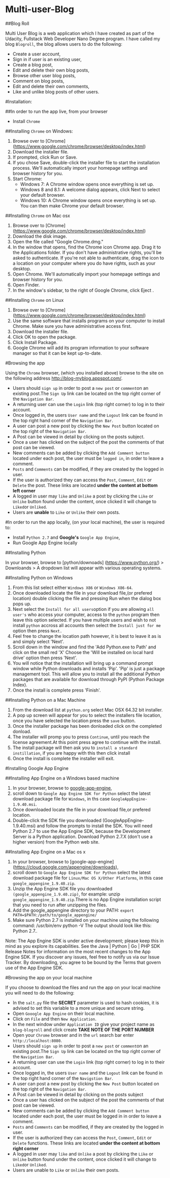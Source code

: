 # Multi-user-Blog

##Blog Roll

Multi User Blog is a web application which I have created as part of the Udacity, Fullstack Web Developer Nano Degree program. I have called my blog `Blogroll`, the blog allows users to do the following:

* Create a user account,
* Sign in if user is an existing user,
* Create a blog post,
* Edit and delete their own blog posts,
* Browse other user blog posts,
* Comment on blog posts,
* Edit and delete their own comments,
* Like and unlike blog posts of other users.

#Installation:

##In order to run the app live, from your browser

* Install `Chrome`

##Installing `Chrome` on Windows:

1. Browse over to [Chrome] (https://www.google.com/chrome/browser/desktop/index.html)
2. Download the installer file.
3. If prompted, click Run or Save.
4. If you chose Save, double-click the installer file to start the installation process. We'll automatically import your homepage settings and browser history for you.
5. Start Chrome:
   * Windows 7: A Chrome window opens once everything is set up.
   * Windows 8 and 8.1: A welcome dialog appears, click Next to select your default browser.
   * Windows 10: A Chrome window opens once everything is set up. You can then make Chrome your default browser.

##Installing `Chrome` on Mac osx

1. Browse over to [Chrome] (https://www.google.com/chrome/browser/desktop/index.html)
2. Download the disk image.
3. Open the file called "Google Chrome.dmg." 
4. In the window that opens, find the Chrome icon Chrome app. Drag it to the Applications folder. If you don't have administrative rights, you'll be asked to authenticate. If you're not able to authenticate, drag the icon to a location on your computer where you do have rights, such as your desktop. 
5. Open Chrome. We'll automatically import your homepage settings and browser history for you.
6. Open Finder.
7. In the window's sidebar, to the right of Google Chrome, click Eject .

##Installing `Chrome` on Linux

1. Browse over to [Chrome] (https://www.google.com/chrome/browser/desktop/index.html)
2. Use the same software that installs programs on your computer to install Chrome. Make sure you have administrative access first.
3. Download the installer file.
4. Click OK to open the package.
5. Click Install Package.
6. Google Chrome will add its program information to your software manager so that it can be kept up-to-date.

#Browsing the app

Using the `Chrome` browser, (which you installed above) browse to the site on the following address http://blog-myblog.appspot.com/.
 * Users should `sign up` in order to post a `new post` or `comment`on an existing post.The `Sign Up` link can be located on the top right corner of the `Navigation Bar`.
 * A returning user can use the `Login` link (top right corner) to log in to their account.
 * Once logged in, the users `User name` and the `Logout` link can be found in the top right hand corner of the `Navigation Bar`.
 * A user can post a new post by clicking the `New Post` button located on the top right of the `Navigation Bar`.
 * A Post can be viewed in detail by clicking on the posts subject.
 * Once a user has clicked on the subject of the post the comments of that post can be viewed.
 * New comments can be added by clicking the `Add Comment button` located under each post, the user must be `logged in`, in order to leave a comment.
 * `Posts` and `Comments` can be modified, if they are created by the logged in user.
 * If the user is authorized they can access the `Post`, `Comment`, `Edit` or `Delete` the post. These links are located **under the content at bottom left corner**
 * A logged in user may `like` and `Unlike` a post by clicking the `Like` or `Unlike` button found under the content, once clicked it will change to `Liked`or `Unliked`.
 * Users are **unable** to `Like` or `Unlike` their own posts.

#In order to run the app locally, (on your local machine), the user is required to:

 * Install `Python 2.7` and **Google's** `Google App Engine`,
 * Run Google App Engine locally

##Installing Python

In your browser, browse to [python/downoads] (https://www.python.org/) > Downloands > A dropdown list will appear with various operating systems.

##Installing Python on Windows

1. From this list select either `Windows X86` or `Windows X86-64`.
2. Once downloaded locate the file in your download file,(or prefered location) double clicking the file and pressing Run when the dialog box pops up.
3. Next select the `Install for all users`option if you are allowing `all user's` who access your computer, access to the `python` program then leave this option selected. If you have multiple users and wish to not install `python` accross all accounts then select the `Install just for me` option then press `Next.`
4. Feel free to change the location path however, it is best to leave it as is and simply select 'Next'.
5. Scroll down in the window and find the 'Add Python.exe to Path' and click on the small red 'X' Choose the 'Will be installed on local hard drive' option then press 'Next'.
6. You will notice that the installation will bring up a command prompt window while Python downloads and installs 'Pip'. 'Pip' is just a package management tool. This will allow you to install all the additional Python packages that are available for download through PyPI (Python Package Index).
7. Once the install is complete press 'Finish'.

##Installing Python on a Mac Machine

1. From the download list at `python.org` select Mac OSX 64.32 bit installer.
2. A pop up screen will appear for you to select the installers file location, once you have selected the location press the `save` button.
3. Once the installer package has been donloaded click on the completed donload.
4. The installer will promp you to press `Continue`, until you reach the license agreement.At this point press agree to continue with the install.
5. The install package will then ask you to `install a standard instillation`, if you are happy with this then click install
6. Once the install is complete the installer will exit.

#Installing Google App Engine

##Installing App Engine on a Windows based machine

1. In your browser, browse to [google-app-engine](https://cloud.google.com/appengine/downloads),
2. scroll down to `Google App Engine SDK for Python` select the latest download package file for `Windows`, in ths case `GoogleAppEngine-1.9.40.msi`.
3. Once downloaded locate the file in your download file,or prefered location.
4. Double-click the SDK file you downloaded (GoogleAppEngine-1.9.40.msi) and follow the prompts to install the SDK.
You will need Python 2.7 to use the App Engine SDK, because the Development Server is a Python application. Download Python 2.7.X (don't use a higher version) from the Python web site.

##Installing App Engine on a Mac os x

1. In your browser, browse to [google-app-engine] (https://cloud.google.com/appengine/downloads),
2. scroll down to `Google App Engine SDK for Python` select the latest download package file for `Linux/Mac OS X/Other Platforms`, in this case `google_appengine_1.9.40.zip`.
3. Unzip the App Engine SDK file you downloaded `(google_appengine_1.9.40.zip)`, for example:
unzip `google_appengine_1.9.40.zip`.There is no App Engine installation script that you need to run after unzipping the files.
4. Add the google_appengine directory to your PATH: `export PATH=$PATH:/path/to/google_appengine/` 
5. Make sure Python 2.7 is installed on your machine using the following command:
/usr/bin/env python -V
The output should look like this: Python 2.7.<number>.

Note: The App Engine SDK is under active development; please keep this in mind as you explore its capabilities. See the Java | Python | Go | PHP SDK Release Notes for information on the most recent changes to the App Engine SDK. If you discover any issues, feel free to notify us via our Issue Tracker.
By downloading, you agree to be bound by the Terms that govern use of the App Engine SDK.

#Browsing the app on your local machine
 
 If you choose to download the files and run the app on your local machine you will need to do the following:
 
 * In the `salt.py` file the **SECRET** parameter is used to hash cookies, it is advised to set this variable to a more unique and secure string.
 * Open `Gooogle App Engine` on their local machine.
 * Click on `File` and then `New Application`.
 * In the next window under `Application ID` give your project name as `blog-blogroll` and click create **TAKE NOTE OF THE PORT NUMBER**
 * Open your `Chrome` browser and in the `url` search bar enter `http://localhost:8080`.
 * Users should `sign up` in order to post a `new post` or `comment`on an existing post.The `Sign Up` link can be located on the top right corner of the `Navigation Bar`.
 * A returning user can use the `Login` link (top right corner) to log in to their account.
 * Once logged in, the users `User name` and the `Logout` link can be found in the top right hand corner of the `Navigstion Bar`.
 * A user can post a new post by clicking the `New Post` button located on the top right of the `Navigation Bar`.
 * A Post can be viewed in detail by clicking on the posts subject
 * Once a user has clicked on the subject of the post the comments of that post can be viewed.
 * New comments can be added by clicking the `Add Comment button` located under each post, the user must be logged in in order to leave a comment.
 * `Posts` and `Comments` can be modified, if they are created by the logged in user.
 * If the user is authorized they can access the `Post`, `Comment`, `Edit` or `Delete` functions. These links are located **under the content at bottom right corner**
 * A logged in user may `like` and `Unlike` a post by clicking the `Like` or `Unlike` button found under the content, once clicked it will change to `Liked`or `Unliked`.
 * Users are unable to `Like` or `Unlike` their own posts.
 
